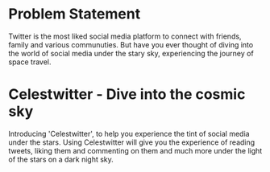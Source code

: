 # Problem Statement
Twitter is the most liked social media platform to connect with friends, family and various communuties. But have you ever thought of diving into the world of social media under the stary sky, experiencing the journey of space travel.

# Celestwitter - Dive into the cosmic sky
Introducing 'Celestwitter', to help you experience the tint of social media under the stars. Using Celestwitter will give you the experience of reading tweets, liking them and commenting on them and much more under the light of the stars on a dark night sky.
